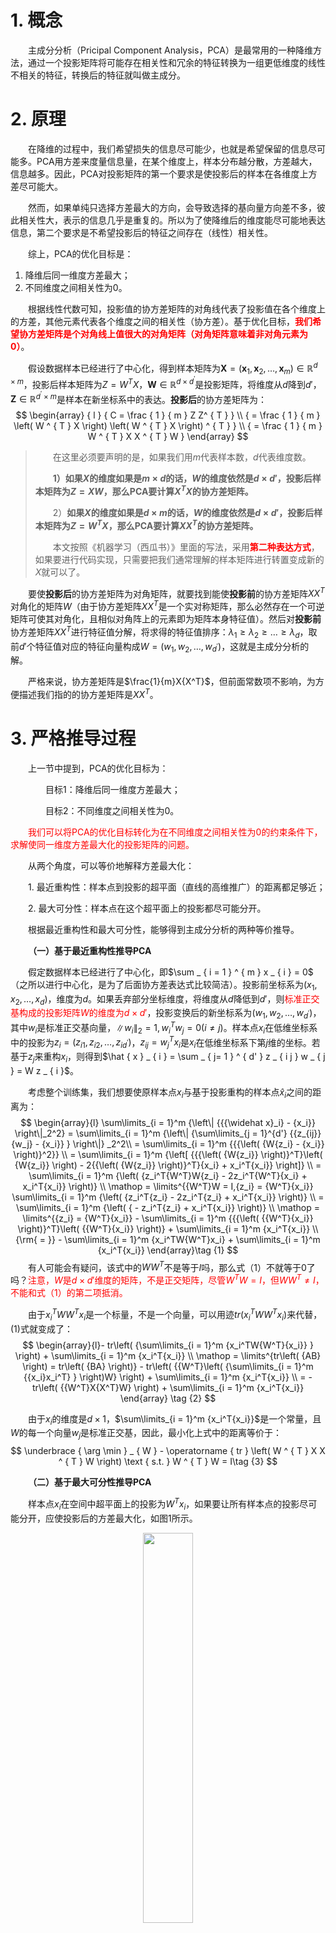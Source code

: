 ﻿<script type="text/javascript" async src="https://cdn.mathjax.org/mathjax/latest/MathJax.js?config=TeX-MML-AM_CHTML"> </script>
# 1. 概念
&emsp;&emsp;主成分分析（Pricipal Component Analysis，PCA）是最常用的一种降维方法，通过一个投影矩阵将可能存在相关性和冗余的特征转换为一组更低维度的线性不相关的特征，转换后的特征就叫做主成分。

# 2.  原理 
&emsp;&emsp;在降维的过程中，我们希望损失的信息尽可能少，也就是希望保留的信息尽可能多。PCA用方差来度量信息量，在某个维度上，样本分布越分散，方差越大，信息越多。因此，PCA对投影矩阵的第一个要求是使投影后的样本在各维度上方差尽可能大。

&emsp;&emsp;然而，如果单纯只选择方差最大的方向，会导致选择的基向量方向差不多，彼此相关性大，表示的信息几乎是重复的。所以为了使降维后的维度能尽可能地表达信息，第二个要求是不希望投影后的特征之间存在（线性）相关性。

&emsp;&emsp;综上，PCA的优化目标是：
 1. 降维后同一维度方差最大；
 2. 不同维度之间相关性为0。

&emsp;&emsp;根据线性代数可知，投影值的协方差矩阵的对角线代表了投影值在各个维度上的方差，其他元素代表各个维度之间的相关性（协方差）。基于优化目标，<font color="red" >**我们希望协方差矩阵是个对角线上值很大的对角矩阵（对角矩阵意味着非对角元素为0）**</font>。

&emsp;&emsp;假设数据样本已经进行了中心化，得到样本矩阵为$\mathbf {X}= \left( \boldsymbol { x } _ { 1 } , \boldsymbol { x } _ { 2 } , \ldots , \boldsymbol { x } _ { m } \right) \in \mathbb { R } ^ { d \times m }$，投影后样本矩阵为$Z = W ^ { T } X$，$\mathbf {W} \in \mathbb { R } ^ { d \times d ^ { \prime } }$是投影矩阵，将维度从$d$降到$d'$，$\mathbf { Z } \in \mathbb { R } ^ { d ^ { \prime } \times m }$是样本在新坐标系中的表达。**投影后**的协方差矩阵为：
$$
\begin{array} { l } { C = \frac { 1 } { m } Z Z^ { T } } \\ { = \frac { 1 } { m } \left( W ^ { T } X \right) \left( W ^ { T } X \right) ^ { T } } \\ { = \frac { 1 } { m } W ^ { T } X X ^ { T } W } \end{array}
$$

> &emsp;&emsp;在这里必须要声明的是，如果我们用$m$代表样本数，$d$代表维度数。
> 
> &emsp;&emsp;**1）如果$X$的维度如果是$m \times d$的话，$W$的维度依然是$d \times
> d'$，投影后样本矩阵为$Z = XW$，那么PCA要计算$X^TX$的协方差矩阵。**
> 
> &emsp;&emsp;2）**如果$X$的维度如果是$d \times m$的话，$W$的维度依然是$d \times
> d'$，投影后样本矩阵为$Z = W ^ { T } X$，那么PCA要计算$XX^T$的协方差矩阵。**
> 
> &emsp;&emsp;本文按照《机器学习（西瓜书）》里面的写法，采用<font
> color="red">**第二种表达方式**</font>，如果要进行代码实现，只需要把我们通常理解的样本矩阵进行转置变成新的$X$就可以了。

&emsp;&emsp;要使**投影后**的协方差矩阵为对角矩阵，就要找到能使**投影前**的协方差矩阵$XX ^ { T }$对角化的矩阵$W$（由于协方差矩阵$XX ^ { T }$是一个实对称矩阵，那么必然存在一个可逆矩阵可使其对角化，且相似对角阵上的元素即为矩阵本身特征值）。然后对**投影前**协方差矩阵$XX ^ { T }$进行特征值分解，将求得的特征值排序：$\lambda _ { 1 } \geq \lambda _ { 2 } \geq \ldots \geq \lambda _ { d }$，取前$d'$个特征值对应的特征向量构成$W  = \left( w _ { 1 } , w _ { 2 } , \dots , w _ { d ^ { \prime } } \right)$，这就是主成分分析的解。

&emsp;&emsp;严格来说，协方差矩阵是$\frac{1}{m}X{X^T}$，但前面常数项不影响，为方便描述我们指的的协方差矩阵是$X{X^T}$。

# 3. 严格推导过程
&emsp;&emsp;上一节中提到，PCA的优化目标为：

&emsp;&emsp;&emsp;&emsp;目标1：降维后同一维度方差最大；

&emsp;&emsp;&emsp;&emsp;目标2：不同维度之间相关性为0。
 
&emsp;&emsp;<font color="red">我们可以将PCA的优化目标转化为在不同维度之间相关性为0的约束条件下，求解使同一维度方差最大化的投影矩阵的问题。</font>

&emsp;&emsp;从两个角度，可以等价地解释方差最大化：

&emsp;&emsp;1. 最近重构性：样本点到投影的超平面（直线的高维推广）的距离都足够近；

&emsp;&emsp;2. 最大可分性：样本点在这个超平面上的投影都尽可能分开。

&emsp;&emsp;根据最近重构性和最大可分性，能够得到主成分分析的两种等价推导。

&emsp;&emsp;**（一）基于最近重构性推导PCA**

&emsp;&emsp;假定数据样本已经进行了中心化，即$\sum _ { i = 1 } ^ { m } x _ { i } = 0$（之所以进行中心化，是为了后面协方差表达式比较简洁）。投影前坐标系为$\left( x _ { 1 } , x _ { 2 } , \dots , x _ { d } \right)$，维度为$d$。如果丢弃部分坐标维度，将维度从$d$降低到$d'$，则<font color="red">标准正交基构成的投影矩阵$W$的维度为$d \times d'$</font>，投影变换后的新坐标系为$\left( w _ { 1 } , w _ { 2 } , \dots , w _ { d^ { \prime } } \right)$，其中$w_i$是标准正交基向量，$\left\| w _ { i } \right\| _ { 2 } = 1, w _ { i } ^ { T } w _ { j } = 0 ( i \neq j )$。样本点$x_i$在低维坐标系中的投影为$z _ { i } = \left( z _ { i 1 } , z _ { i 2 } , \dots , z _ { i d ^ { \prime } } \right)$，$z _ { i j } = w _ { j } ^ { T } x _ { i }$是$x_i$在低维坐标系下第$j$维的坐标。若基于$z_j$来重构$x_i$，则得到$\hat { x } _ { i } = \sum _ { j= 1 } ^ { d' } z _ { i j } w _ { j } = W z _ { i }$。

&emsp;&emsp;考虑整个训练集，我们想要使原样本点$x_i$与基于投影重构的样本点$\hat { x } _ { i }$之间的距离为：
$$
\begin{array}{l}
\sum\limits_{i = 1}^m {\left\| {{{\widehat x}_i} - {x_i}} \right\|_2^2}  = \sum\limits_{i = 1}^m {\left\| {\sum\limits_{j = 1}^{d'} {{z_{ij}}{w_j} - {x_i}} } \right\|} _2^2\\
 = \sum\limits_{i = 1}^m {{{\left( {W{z_i} - {x_i}} \right)}^2}} \\
 = \sum\limits_{i = 1}^m {\left[ {{{\left( {W{z_i}} \right)}^T}\left( {W{z_i}} \right) - 2{{\left( {W{z_i}} \right)}^T}{x_i} + x_i^T{x_i}} \right]} \\
 = \sum\limits_{i = 1}^m {\left( {z_i^T{W^T}W{z_i} - 2z_i^T{W^T}{x_i} + x_i^T{x_i}} \right)} \\
\mathop  = \limits^{{W^T}W = I,{z_i} = {W^T}{x_i}} \sum\limits_{i = 1}^m {\left( {z_i^T{z_i} - 2z_i^T{z_i} + x_i^T{x_i}} \right)} \\
 = \sum\limits_{i = 1}^m {\left( { - z_i^T{z_i} + x_i^T{x_i}} \right)} \\
\mathop  = \limits^{{z_i} = {W^T}{x_i}}  - \sum\limits_{i = 1}^m {{{\left( {{W^T}{x_i}} \right)}^T}\left( {{W^T}{x_i}} \right)}  + \sum\limits_{i = 1}^m {x_i^T{x_i}} \\
{\rm{ = }} - \sum\limits_{i = 1}^m {x_i^TW{W^T}x_i}  + \sum\limits_{i = 1}^m {x_i^T{x_i}} 
\end{array}\tag {1}
$$
&emsp;&emsp;有人可能会有疑问，该式中的$WW^T$不是等于$I$吗，那么式（1）不就等于0了吗？<font color="red">注意，$W$是$d \times d'$维度的矩阵，不是正交矩阵，尽管${W^T}W = I$，但$W{W^T} \ne I$，不能和式（1）的第二项抵消。</font>


&emsp;&emsp;由于${x_i^TW{W^T}x_i}$是一个标量，不是一个向量，可以用迹$tr\left( {x_i^TW{W^T}{x_i}} \right)$来代替，(1)式就变成了：
$$
\begin{array}{l}- tr\left( {\sum\limits_{i = 1}^m {x_i^TW{W^T}{x_i}} } \right) + \sum\limits_{i = 1}^m {x_i^T{x_i}} \\
\mathop  = \limits^{tr\left( {AB} \right) = tr\left( {BA} \right)}  - tr\left( {{W^T}\left( {\sum\limits_{i = 1}^m {{x_i}x_i^T} } \right)W} \right) + \sum\limits_{i = 1}^m {x_i^T{x_i}} \\
 =  - tr\left( {{W^T}X{X^T}W} \right) + \sum\limits_{i = 1}^m {x_i^T{x_i}} 
\end{array}
\tag {2}
$$

&emsp;&emsp;由于$x_i$的维度是$d \times 1$，$\sum\limits_{i = 1}^m {x_i^T{x_i}}$是一个常量，且$W$的每一个向量$w_j$是标准正交基，因此，最小化上式中的距离等价于：
$$
\underbrace { \arg \min } _ { W } - \operatorname { tr } \left( W ^ { T } X X ^ { T } W \right) \text { s.t. } W ^ { T } W = I\tag {3}
$$

&emsp;&emsp;**（二）基于最大可分性推导PCA**

&emsp;&emsp;样本点$x_i$在空间中超平面上的投影为$W^Tx_i$，如果要让所有样本点的投影尽可能分开，应使投影后的方差最大化，如图1所示。

<div align="center">
<img src="https://img-blog.csdnimg.cn/20181220131054868.png" width="40%"  alt=""/>
</div>
<div align="center">
图1：使所有样本的投影尽可能分开，则需最大化投影点的方差
</div>

&emsp;&emsp;由于投影值的协方差矩阵的对角线代表了投影值在各个维度上的方差，则所有维度上的方差和可写成协方差矩阵的迹：（这个过程与第2节中描述的一致）
$$
\begin{array}{l}
\sum\limits_{i = 1}^m {\left( {{W^T}{x_i}} \right){{\left( {{W^T}{x_i}} \right)}^T}}  = \sum\limits_{i = 1}^m {{W^T}{x_i}x_i^TW} \\
 = tr\left( {{W^T}X{X^T}W} \right)
\end{array}\tag {4}
$$

&emsp;&emsp;因此，最大化方差等价于：
$$
\underbrace { \arg \max } _ { W } \operatorname { tr } \left( W ^ { T } X X ^ { T } W \right) \text { s.t. } W ^ { T } W = I\tag {5}
$$

&emsp;&emsp;(5)式与(3)式等价。

# 4. PCA求解
&emsp;&emsp;对(3)式和(5)式中的优化目标，利用拉格朗日乘子法可得：
$$
J(W) =  -tr \left( {{W^T}X{X^T}W} \right) + \lambda \left( {{W^T}W - I} \right)\tag {6}
$$
&emsp;&emsp;对$X$求导，由于$\frac{{\partial tr\left( {A^TB} \right)}}{{\partial A}} = B$，可得：
$$
\frac{{\partial J(W)}}{{\partial W}} = -X{X^T}W + \lambda W\tag {7}
$$
令导数为0，得：
$$X{X^T}W =   \lambda W\tag {8}$$

&emsp;&emsp;根据线性代数中的特征值分解$Ax =   \lambda x$可知上式是一个类似的问题。于是，只需要对协方差矩阵$X{X^T}$进行特征值分解，将求得的特征值排序：$\lambda _ { 1 } \geq \lambda _ { 2 } \geq \ldots \geq \lambda _ { d }$，取前$d'$个特征值对应的特征向量构成$W = \left( w _ { 1 } , w _ { 2 } , \dots , w _ { d ^ { \prime } } \right)$，这就是主成分分析的解。（为什么）

&emsp;&emsp; 降维后低维空间的维数$d'$通常是事先指定的，还可以设置一个重构阈值，例如$t=95%$，然后选取使下式成立的最小$d'$值：
$$
\frac { \sum _ { i = 1 } ^ { d ^ { \prime } } \lambda _ { i } } { \sum _ { i = 1 } ^ { d } \lambda _ { i } } \geq t\tag {9}
$$

# 5. PCA算法描述
&emsp;&emsp; 输入：训练数据集$D= \left\{ x _ { 1 } , x _ { 2 } , \cdots , x _ { m } \right\}$，低维空间维数$d'$。

&emsp;&emsp; 过程：
&emsp;&emsp; &emsp;&emsp; （1）对所有样本进行中心化：
$$
x_i = x_i - \frac { 1 } { m } \sum _ { j = 1 } ^ { m } x _j 
$$

&emsp;&emsp; &emsp;&emsp; （2）计算样本的协方差矩阵$X{X^T}$；

&emsp;&emsp; &emsp;&emsp; （3）对协方差矩阵$X{X^T}$做特征值分解，求出其特征值及其对应的特征向量；

&emsp;&emsp; &emsp;&emsp; （4）取最大的$d'$个特征值对应的特征向量$\left( w _ { 1 } , w _ { 2 } , \dots , w _ { d ^ { \prime } } \right)$；

&emsp;&emsp; &emsp;&emsp; （5）对样本集$D$中的每一个样本$x_i$，转化为新样本$z_i=W^Tx_i$，得到输出样本集$D'= \left\{ z _ { 1 } , z _ { 2 } , \cdots , z_ { m } \right\}$。

&emsp;&emsp; 输出：投影矩阵$W  = \left( w _ { 1 } , w _ { 2 } , \dots , w _ { d ^ { \prime } } \right)$和降维后的样本集$D'= \left\{ z _ { 1 } , z _ { 2 } , \cdots , z_ { m } \right\}$。

# 6. PCA优缺点
&emsp;&emsp;PCA算法的主要优点：
 1. 舍弃一部分信息量少的特征， 使样本的采样密度增大；
 2. 最小的特征值所对应的特征向量往往与噪声有关，舍弃它们可以起到去噪的作用（在信号处理中任务信号具有较大方差，噪声拥有较小方差）；
 3. 计算方法简单，主要运算是特征值分解，易于实现。

&emsp;&emsp;主要缺点：
 1. 主成分各个特征维度的含义具有一定的模糊性，不如原始样本特征的解释性强；
 2. 方差小的非主成分也可能含有对样本差异的重要信息，因降维丢弃可能对后续数据处理有影响。

> 参考文献：
> 1. 《机器学习》第十章降维与度量学习——周志华
> 2. [主成分分析（PCA）原理总结](https://www.cnblogs.com/pinard/p/6239403.html#!comments)
> 3. [协方差矩阵与PCA深入原理剖析](https://blog.csdn.net/u010309553/article/details/52497122)
> 4. [PCA算法原理：为什么用协方差矩阵](https://blog.csdn.net/a10767891/article/details/80288463)
> 5. [主成分分析（PCA）原理详解](https://blog.csdn.net/zhongkelee/article/details/44064401)
> 6. [图文并茂的PCA教程](https://blog.csdn.net/hustqb/article/details/78394058)
